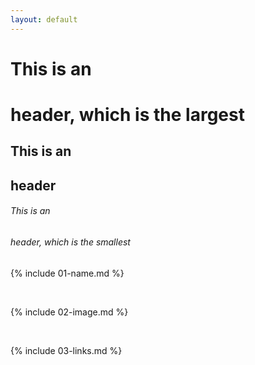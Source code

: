 ```yaml
---
layout: default
---
```

# This is an <h1> header, which is the largest
## This is an <h2> header
###### This is an <h6> header, which is the smallest

{% include 01-name.md %}

<br>

{% include 02-image.md %}

<br>

{% include 03-links.md %}

